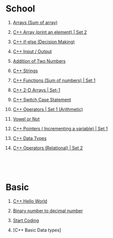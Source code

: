 # School

1. [Arrays (Sum of array)](https://practice.geeksforgeeks.org/problems/c-arrays-sum-of-array-set-14805/1?page=1&difficulty[]=-2&category[]=CPP&sortBy=submissions)

2. [C++ Array (print an element) | Set 2](https://practice.geeksforgeeks.org/problems/c-array-print-an-element-set-25933/1?page=1&difficulty[]=-2&category[]=CPP&sortBy=submissions)

3. [C++ if-else (Decision Making)](https://practice.geeksforgeeks.org/problems/c-if-else-decision-making4138/1?page=1&difficulty[]=-2&category[]=CPP&sortBy=submissions)

4. [C++ Input / Output](https://practice.geeksforgeeks.org/problems/c-input-output2432/1?page=1&difficulty[]=-2&category[]=CPP&sortBy=submissions)

5. [Addition of Two Numbers](https://practice.geeksforgeeks.org/problems/addition-of-two-numbers0812/1?page=1&difficulty[]=-2&category[]=CPP&sortBy=submissions)

6. [C++ Strings](https://practice.geeksforgeeks.org/problems/c-strings4609/1?page=1&difficulty[]=-2&category[]=CPP&sortBy=submissions)

7. [C++ Functions (Sum of numbers) | Set 1](https://www.geeksforgeeks.org/problems/c-functions-set-1introduction/1?page=1&category=CPP,cpp-strings&difficulty=School&sortBy=submissions)

8. [C++ 2-D Arrays | Set-1](https://practice.geeksforgeeks.org/problems/c-2-d-arrays0708/1?page=1&difficulty[]=-2&category[]=CPP&sortBy=submissions)

9. [C++ Switch Case Statement](https://practice.geeksforgeeks.org/problems/c-switch-case-statement5900/1?page=1&difficulty[]=-2&category[]=CPP&sortBy=submissions)

10. [C++ Operators | Set 1 (Arithmetic)](https://practice.geeksforgeeks.org/problems/c-operators4602/1?page=1&difficulty[]=-2&category[]=CPP&sortBy=submissions)

11. [Vowel or Not](https://practice.geeksforgeeks.org/problems/vowel-or-not0831/1?page=1&difficulty[]=-2&category[]=CPP&sortBy=submissions)

12. [C++ Pointers ( Incrementing a variable) | Set 1](https://practice.geeksforgeeks.org/problems/c-pointers-set-1introduction/1?page=1&difficulty[]=-2&category[]=CPP&sortBy=submissions)

13. [C++ Data Types](https://practice.geeksforgeeks.org/problems/c-data-types1523/1?page=1&difficulty[]=-2&category[]=CPP&sortBy=submissions)

14. [C++ Operators (Relational) | Set 2](https://practice.geeksforgeeks.org/problems/c-operators-relational-set-21407/1?page=1&difficulty[]=-2&category[]=CPP&sortBy=submissions)

&nbsp;

&nbsp;

# Basic

1. [C++ Hello World](https://practice.geeksforgeeks.org/problems/c-hello-world3402/1?page=1&difficulty[]=-1&category[]=CPP&sortBy=submissions)

2. [Binary number to decimal number](https://practice.geeksforgeeks.org/problems/binary-number-to-decimal-number3525/1?page=1&difficulty[]=-1&category[]=CPP&sortBy=submissions)

3. [Start Coding](https://practice.geeksforgeeks.org/problems/start-coding/1?page=1&difficulty[]=-1&category[]=CPP&sortBy=submissions)

4. [C++ Basic Data types]

&nbsp;

&nbsp;
